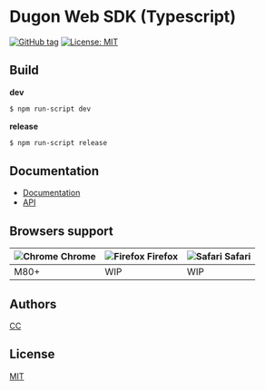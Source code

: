 # Dugon Web SDK (Typescript)

[![GitHub tag](https://img.shields.io/github/tag/0-u-0/dugon-web-sdk.svg)](https://github.com/0-u-0/dugon-web-sdk)
[![License: MIT](https://img.shields.io/badge/License-MIT-yellow.svg)](./LICENSE)

## Build

**dev**

```bash
$ npm run-script dev
```

**release**

```bash
$ npm run-script release 
```

## Documentation

- [Documentation](https://dugon.one/#/client_overview)
- [API](#)

## Browsers support

| ![Chrome](https://raw.githubusercontent.com/alrra/browser-logos/master/src/chrome/chrome_48x48.png) Chrome | ![Firefox](https://raw.githubusercontent.com/alrra/browser-logos/master/src/firefox/firefox_48x48.png) Firefox  | ![Safari](https://raw.githubusercontent.com/alrra/browser-logos/master/src/safari/safari_48x48.png) Safari |
| --- | --- | --- | 
| M80+ | WIP | WIP |
## Authors

[CC](https://crater.one)

## License

[MIT](./LICENSE)